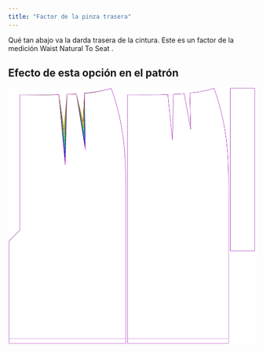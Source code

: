 ```yaml
---
title: "Factor de la pinza trasera"
---
```


Qué tan abajo va la darda trasera de la cintura. Este es un factor de la medición Waist Natural To Seat .

## Efecto de esta opción en el patrón

![Esta imagen muestra el efecto de esta opción superponiendo varias variantes que tienen un valor diferente para esta opción](penelope_backdartdepthfactor_sample.svg "Efecto de esta opción en el patrón")
